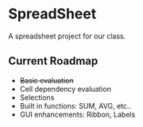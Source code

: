 # SpreadSheet
A spreadsheet project for our class.

## Current Roadmap
* ~~Basic evaluation~~
* Cell dependency evaluation
* Selections
* Built in functions: SUM, AVG, etc..
* GUI enhancements: Ribbon, Labels
